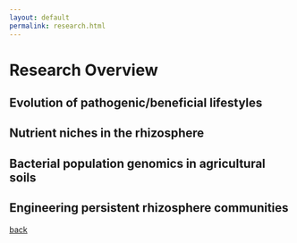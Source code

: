 ```yaml
---
layout: default
permalink: research.html
---
```


# Research Overview

## Evolution of pathogenic/beneficial lifestyles

## Nutrient niches in the rhizosphere

## Bacterial population genomics in agricultural soils

## Engineering persistent rhizosphere communities

[back](./)
